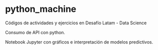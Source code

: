 # python_machine
Códigos de actividades y ejercicios en Desafío Latam - Data Science

Consumo de API con python.

Notebook Jupyter con gráficos e interpretación de modelos predictivos.

